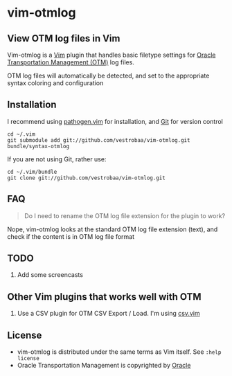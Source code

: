 # vim-otmlog 

## View OTM log files in Vim

Vim-otmlog is a [Vim](http://www.vim.org/) plugin that handles basic filetype settings for [Oracle Transportation Management (OTM)](http://www.oracle.com/us/products/applications/ebusiness/logistics/018756.htm) log files.

OTM log files will automatically be detected, and set to the appropriate syntax coloring and configuration

## Installation

I recommend using [pathogen.vim](https://github.com/tpope/vim-pathogen) for installation, and [Git](http://git-scm.com/) for version control

    cd ~/.vim
    git submodule add git://github.com/vestrobaa/vim-otmlog.git bundle/syntax-otmlog

If you are not using Git, rather use:

    cd ~/.vim/bundle
    git clone git://github.com/vestrobaa/vim-otmlog.git


## FAQ

> Do I need to rename the OTM log file extension for the plugin to work?

Nope, vim-otmlog looks at the standard OTM log file extension (text), and check if the content is in OTM log file format


## TODO

1. Add some screencasts

## Other Vim plugins that works well with OTM

1. Use a CSV plugin for OTM CSV Export / Load. I'm using [csv.vim](https://github.com/vim-scripts/csv.vim)


## License

- vim-otmlog is distributed under the same terms as Vim itself. See `:help license`
- Oracle Transportation Management is copyrighted by [Oracle](http://www.oracle.com/)

